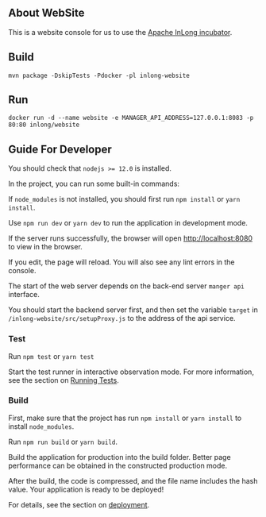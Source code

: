 ## About WebSite
This is a website console for us to use the [Apache InLong incubator](https://github.com/apache/incubator-inlong).

## Build
```
mvn package -DskipTests -Pdocker -pl inlong-website
```

## Run
```
docker run -d --name website -e MANAGER_API_ADDRESS=127.0.0.1:8083 -p 80:80 inlong/website
```

## Guide For Developer
You should check that `nodejs >= 12.0` is installed.

In the project, you can run some built-in commands:

If `node_modules` is not installed, you should first run `npm install` or `yarn install`.

Use `npm run dev` or `yarn dev` to run the application in development mode.

If the server runs successfully, the browser will open [http://localhost:8080](http://localhost:8080) to view in the browser.

If you edit, the page will reload.
You will also see any lint errors in the console.

The start of the web server depends on the back-end server `manger api` interface.

You should start the backend server first, and then set the variable `target` in `/inlong-website/src/setupProxy.js` to the address of the api service.

### Test

Run `npm test` or `yarn test`

Start the test runner in interactive observation mode.
For more information, see the section on [Running Tests](https://create-react-app.dev/docs/running-tests/).

### Build

First, make sure that the project has run `npm install` or `yarn install` to install `node_modules`.

Run `npm run build` or `yarn build`.

Build the application for production into the build folder.
Better page performance can be obtained in the constructed production mode.

After the build, the code is compressed, and the file name includes the hash value.
Your application is ready to be deployed!

For details, see the section on [deployment](https://create-react-app.dev/docs/deployment/).